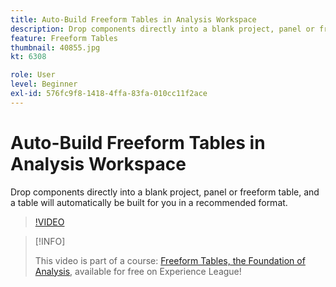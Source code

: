 ```yaml
---
title: Auto-Build Freeform Tables in Analysis Workspace
description: Drop components directly into a blank project, panel or freeform table, and a table will automatically be built for you in a recommended format.
feature: Freeform Tables
thumbnail: 40855.jpg
kt: 6308

role: User
level: Beginner
exl-id: 576fc9f8-1418-4ffa-83fa-010cc11f2ace
---
```

# Auto-Build Freeform Tables in Analysis Workspace

Drop components directly into a blank project, panel or freeform table, and a table will automatically be built for you in a recommended format.

>[!VIDEO](https://video.tv.adobe.com/v/40855/?quality=12&learn=on)

>[!INFO]
>
> This video is part of a course: [Freeform Tables, the Foundation of Analysis](https://experienceleague.adobe.com/?recommended=Analytics-U-1-2020.3), available for free on Experience League!

